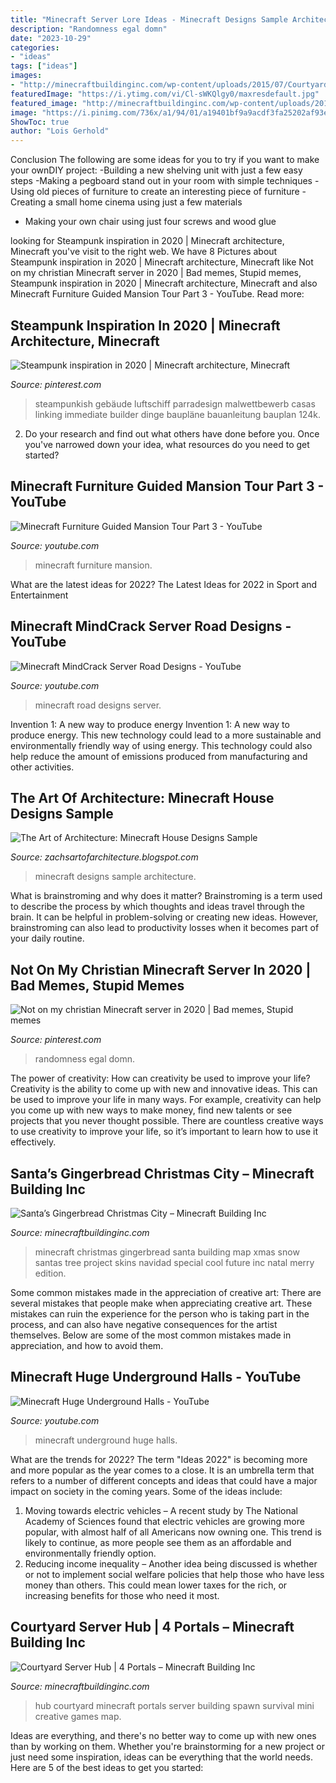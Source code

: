 ```yaml
---
title: "Minecraft Server Lore Ideas - Minecraft Designs Sample Architecture"
description: "Randomness egal domn"
date: "2023-10-29"
categories:
- "ideas"
tags: ["ideas"]
images:
- "http://minecraftbuildinginc.com/wp-content/uploads/2015/07/Courtyard-Hub-4-Portals-minecraft-spawn-building-download-world-save-creative-survival-mini-games.jpg"
featuredImage: "https://i.ytimg.com/vi/Cl-sWKQlgy0/maxresdefault.jpg"
featured_image: "http://minecraftbuildinginc.com/wp-content/uploads/2015/07/Courtyard-Hub-4-Portals-minecraft-spawn-building-download-world-save-creative-survival-mini-games.jpg"
image: "https://i.pinimg.com/736x/a1/94/01/a19401bf9a9acdf3fa25202af93ec6fb.jpg"
ShowToc: true
author: "Lois Gerhold"
---
```



Conclusion
The following are some ideas for you to try if you want to make your ownDIY project: 
-Building a new shelving unit with just a few easy steps 
-Making a pegboard stand out in your room with simple techniques 
-Using old pieces of furniture to create an interesting piece of furniture 
-Creating a small home cinema using just a few materials 
- Making your own chair using just four screws and wood glue

	

		
looking for Steampunk inspiration in 2020 | Minecraft architecture, Minecraft you've visit to the right web. We have 8 Pictures about Steampunk inspiration in 2020 | Minecraft architecture, Minecraft like Not on my christian Minecraft server in 2020 | Bad memes, Stupid memes, Steampunk inspiration in 2020 | Minecraft architecture, Minecraft and also Minecraft Furniture Guided Mansion Tour Part 3 - YouTube. Read more:
		
    
## Steampunk Inspiration In 2020 | Minecraft Architecture, Minecraft

<img loading=lazy src="https://i.pinimg.com/736x/a1/94/01/a19401bf9a9acdf3fa25202af93ec6fb.jpg" onerror="this.onerror=null;this.src='https://tse3.mm.bing.net/th?id=OIP.JOIwL4G8yO33q6wt-_-0GAHaJ4&amp;pid=15.1';" alt="Steampunk inspiration in 2020 | Minecraft architecture, Minecraft">

_Source: pinterest.com_

>steampunkish gebäude luftschiff parradesign malwettbewerb casas linking immediate builder dinge baupläne bauanleitung bauplan 124k. 

	

2. Do your research and find out what others have done before you. Once you've narrowed down your idea, what resources do you need to get started? 

    
## Minecraft Furniture Guided Mansion Tour Part 3 - YouTube

<img loading=lazy src="https://i.ytimg.com/vi/9M06ysTVjCY/maxresdefault.jpg" onerror="this.onerror=null;this.src='https://tse3.mm.bing.net/th?id=OIP.cH0bM2AgYvdtBRnZDGkyEAHaEK&amp;pid=15.1';" alt="Minecraft Furniture Guided Mansion Tour Part 3 - YouTube">

_Source: youtube.com_

>minecraft furniture mansion. 

	

What are the latest ideas for 2022?
The Latest Ideas for 2022 in Sport and Entertainment

    
## Minecraft MindCrack Server Road Designs - YouTube

<img loading=lazy src="http://i1.ytimg.com/vi/g9ohZ_HFGRY/maxresdefault.jpg" onerror="this.onerror=null;this.src='https://tse2.mm.bing.net/th?id=OIP.4sCVf50mnrLI_bvOeFMDmAHaEK&amp;pid=15.1';" alt="Minecraft MindCrack Server Road Designs - YouTube">

_Source: youtube.com_

>minecraft road designs server. 

	

Invention 1: A new way to produce energy
Invention 1: A new way to produce energy. This new technology could lead to a more sustainable and environmentally friendly way of using energy. This technology could also help reduce the amount of emissions produced from manufacturing and other activities.

    
## The Art Of Architecture: Minecraft House Designs Sample

<img loading=lazy src="http://3.bp.blogspot.com/-BuYK2XB8KOo/TmqJPX-gVpI/AAAAAAAAAZk/k4IP8oCUCS0/s1600/2011-09-09_16.38.15.png" onerror="this.onerror=null;this.src='https://tse3.mm.bing.net/th?id=OIP.swSEeg1Wq5vz6-vYNKmCFgHaEg&amp;pid=15.1';" alt="The Art of Architecture: Minecraft House Designs Sample">

_Source: zachsartofarchitecture.blogspot.com_

>minecraft designs sample architecture. 

	

What is brainstroming and why does it matter?
Brainstroming is a term used to describe the process by which thoughts and ideas travel through the brain. It can be helpful in problem-solving or creating new ideas. However, brainstroming can also lead to productivity losses when it becomes part of your daily routine.

    
## Not On My Christian Minecraft Server In 2020 | Bad Memes, Stupid Memes

<img loading=lazy src="https://i.pinimg.com/736x/91/19/00/911900054e33b49d8f95f0a938499e60.jpg" onerror="this.onerror=null;this.src='https://tse3.mm.bing.net/th?id=OIP.ZhbdA5Cc62hSVvvbsvFQCAHaO0&amp;pid=15.1';" alt="Not on my christian Minecraft server in 2020 | Bad memes, Stupid memes">

_Source: pinterest.com_

>randomness egal domn. 

	

The power of creativity: How can creativity be used to improve your life?
Creativity is the ability to come up with new and innovative ideas. This can be used to improve your life in many ways. For example, creativity can help you come up with new ways to make money, find new talents or see projects that you never thought possible. There are countless creative ways to use creativity to improve your life, so it’s important to learn how to use it effectively.

    
## Santa’s Gingerbread Christmas City – Minecraft Building Inc

<img loading=lazy src="http://minecraftbuildinginc.com/wp-content/uploads/2014/12/Santas-Gingerbread-Christmas-City-download-minecraft-building-ideas-xmas-snow-3.jpg" onerror="this.onerror=null;this.src='https://tse2.mm.bing.net/th?id=OIP.EGXbbLAgQH-jZD5f4XmMCwHaEK&amp;pid=15.1';" alt="Santa’s Gingerbread Christmas City – Minecraft Building Inc">

_Source: minecraftbuildinginc.com_

>minecraft christmas gingerbread santa building map xmas snow santas tree project skins navidad special cool future inc natal merry edition. 

	

Some common mistakes made in the appreciation of creative art:
There are several mistakes that people make when appreciating creative art. These mistakes can ruin the experience for the person who is taking part in the process, and can also have negative consequences for the artist themselves. Below are some of the most common mistakes made in appreciation, and how to avoid them.

    
## Minecraft Huge Underground Halls - YouTube

<img loading=lazy src="https://i.ytimg.com/vi/Cl-sWKQlgy0/maxresdefault.jpg" onerror="this.onerror=null;this.src='https://tse4.mm.bing.net/th?id=OIP.niomo9P77HPV2DHvv-kDYQHaEK&amp;pid=15.1';" alt="Minecraft Huge Underground Halls - YouTube">

_Source: youtube.com_

>minecraft underground huge halls. 

	

What are the trends for 2022?
The term "Ideas 2022" is becoming more and more popular as the year comes to a close. It is an umbrella term that refers to a number of different concepts and ideas that could have a major impact on society in the coming years. Some of the ideas include: 
1) Moving towards electric vehicles – A recent study by The National Academy of Sciences found that electric vehicles are growing more popular, with almost half of all Americans now owning one. This trend is likely to continue, as more people see them as an affordable and environmentally friendly option. 
2) Reducing income inequality – Another idea being discussed is whether or not to implement social welfare policies that help those who have less money than others. This could mean lower taxes for the rich, or increasing benefits for those who need it most.

    
## Courtyard Server Hub | 4 Portals – Minecraft Building Inc

<img loading=lazy src="http://minecraftbuildinginc.com/wp-content/uploads/2015/07/Courtyard-Hub-4-Portals-minecraft-spawn-building-download-world-save-creative-survival-mini-games.jpg" onerror="this.onerror=null;this.src='https://tse3.mm.bing.net/th?id=OIP.ucu2qtjf8UsvYNfQZo-1oAHaEK&amp;pid=15.1';" alt="Courtyard Server Hub | 4 Portals – Minecraft Building Inc">

_Source: minecraftbuildinginc.com_

>hub courtyard minecraft portals server building spawn survival mini creative games map. 

	

Ideas are everything, and there's no better way to come up with new ones than by working on them. Whether you're brainstorming for a new project or just need some inspiration, ideas can be everything that the world needs. Here are 5 of the best ideas to get you started: 

